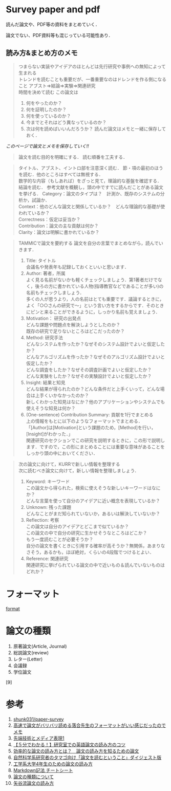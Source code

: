 # Survey paper and pdf
読んだ論文や、PDF等の資料をまとめていく．

論文でない、PDF資料等も混じっている可能性あり．
<!--
![代替テキスト](画像のURL)

>引用
-->
## 読み方&まとめ方のメモ


>つまらない実装やアイデアのほとんどは先行研究や事例への無知によって生まれる  
>トレンドを読むことも重要だが、一番重要なのはドレンドを作る側になること
 >アブスト=>結論=>実験=>関連研究  
 >時間を決めて読む
 >この論文は
 >1. 何をやったのか？
 >2. 何を証明したのか？
 >3. 何を使っているのか？
 >4. 今までとそれはどう異なっているのか？
 >5. 次は何を読めばいいんだろうか？
 >読んだ論文はメモと一緒に保存しておく．

 *このページで論文とメモを保存していく!!*  


 >論文を読む目的を明確にする．
 >読む順番を工夫する．


 >タイトル、アブスト、イントロ部を注意深く読む．
 >節・項の最初のほうを読む．他のところはすべては無視する．  
 >数学的な内容（もしあれば）をざっと見て，理論的な基盤を確認する．
 >結論を読む．
 >参考文献を概観し，頭の中ですでに読んだことがある論文を挙げる．
 >Category：論文のタイプは？　計測か、既存のシステムの分析か，試論か．  
 >Context：他のどんな論文と関係しているか？　どんな理論的な基礎が使われているか？  
 >Correctness：仮定は妥当か？  
 >Contribution：論文の主な貢献は何か？  
 >Clarity：論文は明解に書かれているか？

 >TAMMICで論文を要約する
 >論文を自分の言葉でまとめながら，読んでいきます．
 >1. Title: タイトル<br>
 >会議名や発表年も記録しておくといいと思います．
 >1. Author: 著者，所属<br>
 >よく見る名前がないかも軽くチェックしましょう．第1著者だけでなく，後ろの方に書かれている人物(指導教官などであることが多い)の名前もチェックしましょう．<br>
 >多くの人が思うより，人の名前はとても重要です．議論するときに，よく「○○さんの研究で～」という言い方をするからです．そのときにピンと来ることができるように，しっかり名前も覚えましょう．<br>
 >1. Motivation： 研究の出発点<br>
 >どんな課題や問題点を解決しようとしたのか？<br>
 >既存の研究で足りないところはどこだったのか？
 >1. Method: 研究手法<br>
 >どんなシステムを作ったか？なぜそのシステム設計でよいと仮定したか？<br>
 >どんなアルゴリズムを作ったか？なぜそのアルゴリズム設計でよいと仮定したか？<br>
 >どんな調査をしたか？なぜその調査計画でよいと仮定したか？<br>
 >どんな実験をしたか？なぜその実験設計でよいと仮定したか？
 >1. Insight: 結果と知見<br>
 >どんな結果が得られたのか？どんな条件だと上手くいって，どんな場合は上手くいかなかったのか？<br>
 >新しくわかった知見はなにか？他のアプリケーションやシステムでも使えそうな知見は何か？
 >1. (One-sentence) Contribution Summary: 貢献を1行でまとめる<br>
 >上の情報をもとに以下のようなフォーマットでまとめる．<br>
 >「[Author]は[Motivation]という課題のため，[Method]を行い，[Insight]がわかった．」<br>
 >関連研究のセクションでこの研究を説明するときに，この形で説明します．ですので，この形にまとめることには重要な意味があることをしっかり頭の中においてください．

 >次の論文に向けて，KURRで新しい情報を整理する<br>
 >次に読むべき論文に向けて，新しい情報を整理しましょう．
 >1. Keyword: キーワード<br>
 >この論文から得られた，検索に使えそうな新しいキーワードはなにか？<br>
 >どんな言葉を使って自分のアイデアに近い概念を表現しているか？
 >1. Unknown: 残った課題<br>
 >どんなことがまだ知られていないか，あるいは解決していないか？
 >1. Reflection: 考察<br>
 >この論文は自分のアイデアとどこまで似ているか？<br>
 >この論文の中で自分の研究に生かせそうなところはどこか？<br>
 >もう一度読むことが必要そうか？<br>
 >自分の論文を書くときに引用する確率が高そうか？無関係，あまりなさそう，あるかも，ほぼ絶対，くらいの4段階でつけるとよい．
 >1. Reference: 関連研究<br>
 >関連研究に挙げられている論文の中で近いもの＆読んでいないものはどれか？

# フォーマット
[format](README.md)  

# 論文の種類  

1. 原著論文(Article, Journal)  
2. 総説論文(review)  
3. レター(Letter)  
4. 会議録  
5. 学位論文  

[9]
# 参考  
 1. [shunk031/paper-survey](https://github.com/shunk031/paper-survey)  
 2. [高速で論文がバリバリ読める落合先生のフォーマットがいい感じだったのでメモ](http://lafrenze.hatenablog.com/entry/2015/08/04/120205)  
 3. [先端技術とメディア表現1](https://www.slideshare.net/Ochyai/1-ftma15)  
 4. [【５分でわかる！】研究室での英語論文の読み方のコツ](https://rabotiku-sato.com/entry/2016/11/29/020928/)
 5. [効率的な論文の読み方とは？　論文の読み方を知るための論文](https://hikaru1122.hatenadiary.jp/entry/ronbun-no-yomikata)
 6. [自然科学系研究者のタマゴ向け「論文を読むということ」ダイジェスト版](http://www.chem.waseda.ac.jp/koide/20160108.pdf)  
 7. [工学系大学4年生のための論文の読み方](https://www.slideshare.net/ychtanaka/4-89034938)
 8. [Markdown記法 チートシート](https://qiita.com/Qiita/items/c686397e4a0f4f11683d)  
 9. [論文の種類について](https://www.lib.hokudai.ac.jp/uploads/2018/02/3-30_%E8%AB%96%E6%96%87%E3%81%AE%E7%A8%AE%E9%A1%9E%E3%81%AB%E3%81%A4%E3%81%84%E3%81%A6v1.0.pdf) 
 10. [矢谷流論文の読み方](https://iis-lab.org/misc/paperreading/)
